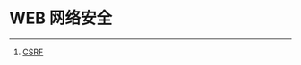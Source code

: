 # WEB 网络安全

--------------


1. [CSRF](https://www.incapsula.com/web-application-security/csrf-cross-site-request-forgery.html)
